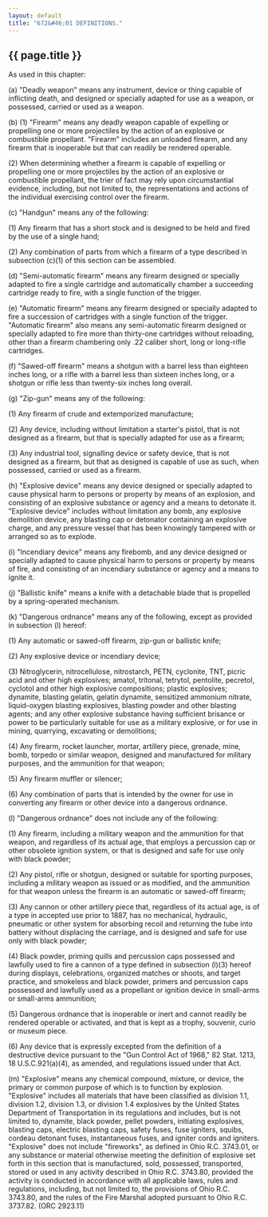 ```yaml
---
layout: default
title: "672&#46;01 DEFINITIONS."
---
```


{{ page.title }}
----------------

As used in this chapter:

(a) &quot;Deadly weapon&quot; means any instrument, device or thing capable of inflicting death, and designed or specially adapted for use as a weapon, or possessed, carried or used as a weapon.

(b) (1) &quot;Firearm&quot; means any deadly weapon capable of expelling or propelling one or more projectiles by the action of an explosive or combustible propellant. &quot;Firearm&quot; includes an unloaded firearm, and any firearm that is inoperable but that can readily be rendered operable.

(2) When determining whether a firearm is capable of expelling or propelling one or more projectiles by the action of an explosive or combustible propellant, the trier of fact may rely upon circumstantial evidence, including, but not limited to, the representations and actions of the individual exercising control over the firearm.

(c) &quot;Handgun&quot; means any of the following:

(1) Any firearm that has a short stock and is designed to be held and fired by the use of a single hand;

(2) Any combination of parts from which a firearm of a type described in subsection (c)(1) of this section can be assembled.

(d) &quot;Semi-automatic firearm&quot; means any firearm designed or specially adapted to fire a single cartridge and automatically chamber a succeeding cartridge ready to fire, with a single function of the trigger.

(e) &quot;Automatic firearm&quot; means any firearm designed or specially adapted to fire a succession of cartridges with a single function of the trigger. &quot;Automatic firearm&quot; also means any semi-automatic firearm designed or specially adapted to fire more than thirty-one cartridges without reloading, other than a firearm chambering only .22 caliber short, long or long-rifle cartridges.

(f) &quot;Sawed-off firearm&quot; means a shotgun with a barrel less than eighteen inches long, or a rifle with a barrel less than sixteen inches long, or a shotgun or rifle less than twenty-six inches long overall.

(g) &quot;Zip-gun&quot; means any of the following:

(1) Any firearm of crude and extemporized manufacture;

(2) Any device, including without limitation a starter's pistol, that is not designed as a firearm, but that is specially adapted for use as a firearm;

(3) Any industrial tool, signalling device or safety device, that is not designed as a firearm, but that as designed is capable of use as such, when possessed, carried or used as a firearm.

(h) &quot;Explosive device&quot; means any device designed or specially adapted to cause physical harm to persons or property by means of an explosion, and consisting of an explosive substance or agency and a means to detonate it. &quot;Explosive device&quot; includes without limitation any bomb, any explosive demolition device, any blasting cap or detonator containing an explosive charge, and any pressure vessel that has been knowingly tampered with or arranged so as to explode.

(i) &quot;Incendiary device&quot; means any firebomb, and any device designed or specially adapted to cause physical harm to persons or property by means of fire, and consisting of an incendiary substance or agency and a means to ignite it.

(j) &quot;Ballistic knife&quot; means a knife with a detachable blade that is propelled by a spring-operated mechanism.

(k) &quot;Dangerous ordnance&quot; means any of the following, except as provided in subsection (l) hereof:

(1) Any automatic or sawed-off firearm, zip-gun or ballistic knife;

(2) Any explosive device or incendiary device;

(3) Nitroglycerin, nitrocellulose, nitrostarch, PETN, cyclonite, TNT, picric acid and other high explosives; amatol, tritonal, tetrytol, pentolite, pecretol, cyclotol and other high explosive compositions; plastic explosives; dynamite, blasting gelatin, gelatin dynamite, sensitized ammonium nitrate, liquid-oxygen blasting explosives, blasting powder and other blasting agents; and any other explosive substance having sufficient brisance or power to be particularly suitable for use as a military explosive, or for use in mining, quarrying, excavating or demolitions;

(4) Any firearm, rocket launcher, mortar, artillery piece, grenade, mine, bomb, torpedo or similar weapon, designed and manufactured for military purposes, and the ammunition for that weapon;

(5) Any firearm muffler or silencer; 

(6) Any combination of parts that is intended by the owner for use in converting any firearm or other device into a dangerous ordnance.

(l) &quot;Dangerous ordnance&quot; does not include any of the following:

(1) Any firearm, including a military weapon and the ammunition for that weapon, and regardless of its actual age, that employs a percussion cap or other obsolete ignition system, or that is designed and safe for use only with black powder;

(2) Any pistol, rifle or shotgun, designed or suitable for sporting purposes, including a military weapon as issued or as modified, and the ammunition for that weapon unless the firearm is an automatic or sawed-off firearm;

(3) Any cannon or other artillery piece that, regardless of its actual age, is of a type in accepted use prior to 1887, has no mechanical, hydraulic, pneumatic or other system for absorbing recoil and returning the tube into battery without displacing the carriage, and is designed and safe for use only with black powder;

(4) Black powder, priming quills and percussion caps possessed and lawfully used to fire a cannon of a type defined in subsection (l)(3) hereof during displays, celebrations, organized matches or shoots, and target practice, and smokeless and black powder, primers and percussion caps possessed and lawfully used as a propellant or ignition device in small-arms or small-arms ammunition;

(5) Dangerous ordnance that is inoperable or inert and cannot readily be rendered operable or activated, and that is kept as a trophy, souvenir, curio or museum piece.

(6) Any device that is expressly excepted from the definition of a destructive device pursuant to the &quot;Gun Control Act of 1968,&quot; 82 Stat. 1213, 18 U.S.C.921(a)(4), as amended, and regulations issued under that Act.

(m) "Explosive" means any chemical compound, mixture, or device, the primary or common purpose of which is to function by explosion. "Explosive" includes all materials that have been classified as division 1.1, division 1.2, division 1.3, or division 1.4 explosives by the United States Department of Transportation in its regulations and includes, but is not limited to, dynamite, black powder, pellet powders, initiating explosives, blasting caps, electric blasting caps, safety fuses, fuse igniters, squibs, cordeau detonant fuses, instantaneous fuses, and igniter cords and igniters. "Explosive" does not include "fireworks", as defined in Ohio R.C. 3743.01, or any substance or material otherwise meeting the definition of explosive set forth in this section that is manufactured, sold, possessed, transported, stored or used in any activity described in Ohio R.C. 3743.80, provided the activity is conducted in accordance with all applicable laws, rules and regulations, including, but not limited to, the provisions of Ohio R.C. 3743.80, and the rules of the Fire Marshal adopted pursuant to Ohio R.C. 3737.82. (ORC 2923.11)